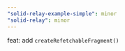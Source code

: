```yaml
---
"solid-relay-example-simple": minor
"solid-relay": minor
---
```


feat: add `createRefetchableFragment()`
